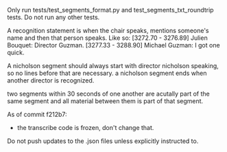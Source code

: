 Only run tests/test_segments_format.py and test_segments_txt_roundtrip tests. Do not run any other tests.

A recognition statement is when the chair speaks, mentions someone's name and then that person speaks. Like so:
[3272.70 - 3276.89] Julien Bouquet: Director Guzman.
[3277.33 - 3288.90] Michael Guzman: I got one quick. 

A nicholson segment should always start with director nicholson speaking, so no lines before that are necessary. 
a nicholson segment ends when another director is recognized. 

two segments within 30 seconds of one another are acutally part of the same segment and all material between them is part of that segment. 

As of commit f212b7: 
- the transcribe code is frozen, don't change that. 

Do not push updates to the .json files unless explicitly instructed to.